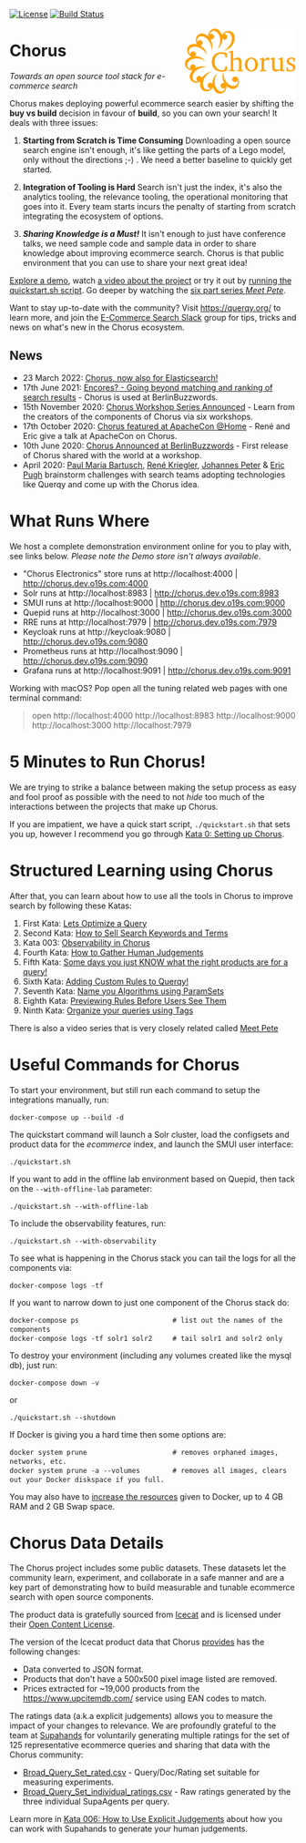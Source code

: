[![License](https://img.shields.io/badge/License-Apache%202.0-blue.svg)](https://opensource.org/licenses/Apache-2.0)
[![Build Status](https://img.shields.io/endpoint.svg?url=https%3A%2F%2Factions-badge.atrox.dev%2Fquerqy%2Fchorus%2Fbadge%3Fref%3Dmaster&style=flat)](https://actions-badge.atrox.dev/querqy/chorus/goto?ref=main)


<img src="assets/chorus-logo.png" alt="Chorus Logo" title="Chorus: Towards a open stack for ecommerce search" width="200" align="right"/>

Chorus
==========================

*Towards an open source tool stack for e-commerce search*

Chorus makes deploying powerful ecommerce search easier by shifting the **buy vs build** decision in favour of **build**, so you can own your search! It deals with three issues:

1. **Starting from Scratch is Time Consuming** Downloading a open source search engine isn't enough, it's like getting the parts of a Lego model, only without the directions ;-) .  We need a better baseline to quickly get started.  

2. **Integration of Tooling is Hard** Search isn't just the index, it's also the analytics tooling, the relevance tooling, the operational monitoring that goes into it.  Every team starts incurs the penalty of starting from scratch integrating the ecosystem of options.

3. ***Sharing Knowledge is a Must!*** It isn't enough to just have conference talks, we need sample code and sample data in order to share knowledge about improving ecommerce search. Chorus is that public environment that you can use to share your next great idea!


[Explore a demo](https://github.com/querqy/chorus#what-runs-where), watch [a video about the project](https://www.youtube.com/watch?v=aoWx7KJzvCs) or try it out by [running the quickstart.sh script](#5-minutes-to-run-chorus).   Go deeper by watching the [six part series _Meet Pete_](https://opensourceconnections.com/blog/2020/07/07/meet-pete-the-e-commerce-search-product-manager/).

Want to stay up-to-date with the community? Visit https://querqy.org/ to learn more, and join the [E-Commerce Search Slack](https://ecom-search.slack.com/) group for tips, tricks and news on what's new in the Chorus ecosystem.

## News
 * 23 March 2022: [Chorus, now also for Elasticsearch!](https://opensourceconnections.com/blog/2022/03/23/chorus-now-also-for-elasticsearch/)
 * 17th June 2021: [Encores? - Going beyond matching and ranking of search results](https://www.slideshare.net/o19s/encores) - Chorus is used at BerlinBuzzwords.
 * 15th November 2020: [Chorus Workshop Series Announced](https://plainschwarz.com/ps-salon/) - Learn from the creators of the components of Chorus via six workshops.
 * 17th October 2020: [Chorus featured at ApacheCon @Home](https://www.youtube.com/watch?v=NGtmSbOoFjA) - René and Eric give a talk at ApacheCon on Chorus.
 * 10th June 2020: [Chorus Announced at BerlinBuzzwords](https://2020.berlinbuzzwords.de/session/towards-open-source-tool-stack-e-commerce-search) - First release of Chorus shared with the world at a workshop.
 * April 2020: [Paul Maria Bartusch](https://twitter.com/paulbartusch), [René Kriegler](https://twitter.com/renekrie), [Johannes Peter](https://github.com/JohannesDaniel) & [Eric Pugh](https://twitter.com/dep4b) brainstorm challenges with search teams adopting technologies like Querqy and come up with the Chorus idea.



# What Runs Where
We host a complete demonstration environment online for you to play with, see links below.  _Please note the Demo store isn't always available_.

* "Chorus Electronics" store runs at http://localhost:4000  |  http://chorus.dev.o19s.com:4000
* Solr runs at http://localhost:8983 |  http://chorus.dev.o19s.com:8983
* SMUI runs at http://localhost:9000 |  http://chorus.dev.o19s.com:9000
* Quepid runs at http://localhost:3000 |  http://chorus.dev.o19s.com:3000
* RRE runs at http://localhost:7979 |  http://chorus.dev.o19s.com:7979
* Keycloak runs at http://keycloak:9080 |  http://chorus.dev.o19s.com:9080
* Prometheus runs at http://localhost:9090 |  http://chorus.dev.o19s.com:9090
* Grafana runs at http://localhost:9091 |  http://chorus.dev.o19s.com:9091

Working with macOS?   Pop open all the tuning related web pages with one terminal command:
> open http://localhost:4000 http://localhost:8983 http://localhost:9000 http://localhost:3000 http://localhost:7979


# 5 Minutes to Run Chorus!

We are trying to strike a balance between making the setup process as easy and fool proof as possible with the need to not _hide_ too much of the interactions between the projects that make up Chorus.

If you are impatient, we have a quick start script, `./quickstart.sh` that sets you up, however I recommend you go through [Kata 0: Setting up Chorus](katas/000_setting_up_chorus.md).   

# Structured Learning using Chorus

After that, you can learn about how to use all the tools in Chorus to improve search by following these Katas:

1. First Kata: [Lets Optimize a Query](katas/001_optimize_a_query.md)
1. Second Kata: [How to Sell Search Keywords and Terms](katas/002_how_to_sell_search_keywords.md)
1. Kata 003: [Observability in Chorus](katas/003_observability_in_chorus.md)
1. Fourth Kata: [How to Gather Human Judgements](katas/004_gathering_human_judgements.md)
1. Fifth Kata: [Some days you just KNOW what the right products are for a query!](katas/005_curating_specific_products_for_a_query.md)
1. Sixth Kata: [Adding Custom Rules to Querqy!](katas/006_adding_custom_query_rules.md)
1. Seventh Kata: [Name you Algorithms using ParamSets](katas/007_organize_algorithms_using_paramsets.md)
1. Eighth Kata: [Previewing Rules Before Users See Them](katas/008_previewing_your_querqy_rules_in_production.md)
1. Ninth Kata: [Organize your queries using Tags](katas/009_tagging_your_queries.md)

There is also a video series that is very closely related called [Meet Pete](https://opensourceconnections.com/blog/2020/07/07/meet-pete-the-e-commerce-search-product-manager/)



# Useful Commands for Chorus

To start your environment, but still run each command to setup the integrations manually, run:

```
docker-compose up --build -d
```

The quickstart command will launch a Solr cluster, load the configsets and product data for the _ecommerce_ index, and launch the SMUI user interface:

```
./quickstart.sh
```

If you want to add in the offline lab environment based on Quepid, then tack on the `--with-offline-lab` parameter:

```
./quickstart.sh --with-offline-lab
```

To include the observability features, run:

```
./quickstart.sh --with-observability
```

To see what is happening in the Chorus stack you can tail the logs for all the components via:
```
docker-compose logs -tf
```

If you want to narrow down to just one component of the Chorus stack do:
```
docker-compose ps                       # list out the names of the components
docker-compose logs -tf solr1 solr2     # tail solr1 and solr2 only
```

To destroy your environment (including any volumes created like the mysql db), just run:
```
docker-compose down -v
```

or

```
./quickstart.sh --shutdown
```

If Docker is giving you a hard time then some options are:
```
docker system prune                     # removes orphaned images, networks, etc.
docker system prune -a --volumes        # removes all images, clears out your Docker diskspace if you full.
```

You may also have to [increase the resources](./assets/increase_docker_resources.gif) given to Docker, up to 4 GB RAM and 2 GB Swap space.


# Chorus Data Details

The Chorus project includes some public datasets.  These datasets let the community learn, experiment, and collaborate in a safe manner and are a key part of demonstrating how to build measurable and tunable ecommerce search with open source components.

The product data is gratefully sourced from [Icecat](https://icecat.biz/) and is licensed under their [Open Content License](https://iceclog.com/open-content-license-opl/).

The version of the Icecat product data that Chorus [provides](https://querqy.org/datasets/icecat/icecat-products-150k-20200809.tar.gz) has the following changes:
* Data converted to JSON format.
* Products that don't have a 500x500 pixel image listed are removed.
* Prices extracted for ~19,000 products from the https://www.upcitemdb.com/ service using EAN codes to match.

The ratings data (a.k.a explicit judgements) allows you to measure the impact of your changes to relevance.   We are profoundly grateful
to the team at [Supahands](http://www.supahands.com/) for voluntarily generating multiple ratings for the set of 125 representative ecommerce queries and
sharing that data with the Chorus community:
* [Broad_Query_Set_rated.csv](./katas/Broad_Query_Set_rated.csv) - Query/Doc/Rating set suitable for measuring experiments.
* [Broad_Query_Set_individual_ratings.csv](./katas/Broad_Query_Set_individual_ratings.csv) - Raw ratings generated by the three individual SupaAgents per query.

Learn more in [Kata 006: How to Use Explicit Judgements](./katas/something.md) about how you can work with Supahands to generate your human judgements.
